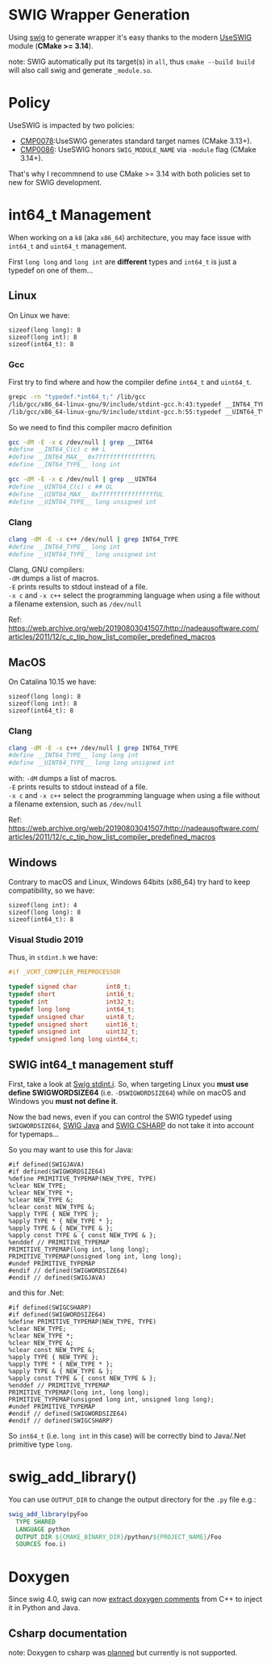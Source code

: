 # SWIG Wrapper Generation
Using [swig](https://github.com/swig/swig) to generate wrapper it's easy thanks to the modern
[UseSWIG](https://cmake.org/cmake/help/latest/module/UseSWIG.html) module (**CMake >= 3.14**).

note: SWIG automatically put its target(s) in `all`, thus `cmake --build build` will also call
swig and generate `_module.so`.

# Policy
UseSWIG is impacted by two policies:
* [CMP0078](https://cmake.org/cmake/help/latest/policy/CMP0078.html):UseSWIG generates standard target names (CMake 3.13+).
* [CMP0086](https://cmake.org/cmake/help/latest/policy/CMP0086.html): UseSWIG honors `SWIG_MODULE_NAME` via `-module` flag (CMake 3.14+).

That's why I recommnend to use CMake >= 3.14 with both policies set to new for
SWIG development.

# int64_t Management
When working on a `k8` (aka `x86_64`) architecture, you may face issue with `int64_t`
and `uint64_t` management.

First `long long` and `long int` are **different** types and `int64_t` is just a
typedef on one of them...

## Linux
On Linux we have:
```
sizeof(long long): 8
sizeof(long int): 8
sizeof(int64_t): 8
```

### Gcc
First try to find where and how the compiler define `int64_t` and `uint64_t`.
```sh
grepc -rn "typedef.*int64_t;" /lib/gcc
/lib/gcc/x86_64-linux-gnu/9/include/stdint-gcc.h:43:typedef __INT64_TYPE__ int64_t;
/lib/gcc/x86_64-linux-gnu/9/include/stdint-gcc.h:55:typedef __UINT64_TYPE__ uint64_t;
```
So we need to find this compiler macro definition
```sh
gcc -dM -E -x c /dev/null | grep __INT64                 
#define __INT64_C(c) c ## L
#define __INT64_MAX__ 0x7fffffffffffffffL
#define __INT64_TYPE__ long int

gcc -dM -E -x c /dev/null | grep __UINT64
#define __UINT64_C(c) c ## UL
#define __UINT64_MAX__ 0xffffffffffffffffUL
#define __UINT64_TYPE__ long unsigned int
```

### Clang
```sh
clang -dM -E -x c++ /dev/null | grep INT64_TYPE
#define __INT64_TYPE__ long int
#define __UINT64_TYPE__ long unsigned int
```

Clang, GNU compilers:  
`-dM` dumps a list of macros.  
`-E` prints results to stdout instead of a file.  
`-x c` and `-x c++` select the programming language when using a file without a filename extension, such as `/dev/null`

Ref: https://web.archive.org/web/20190803041507/http://nadeausoftware.com/articles/2011/12/c_c_tip_how_list_compiler_predefined_macros

## MacOS
On Catalina 10.15 we have:
```
sizeof(long long): 8
sizeof(long int): 8
sizeof(int64_t): 8
```

### Clang
```sh
clang -dM -E -x c++ /dev/null | grep INT64_TYPE
#define __INT64_TYPE__ long long int
#define __UINT64_TYPE__ long long unsigned int
```
with:
`-dM` dumps a list of macros.  
`-E` prints results to stdout instead of a file.  
`-x c` and `-x c++` select the programming language when using a file without a filename extension, such as `/dev/null`

Ref: https://web.archive.org/web/20190803041507/http://nadeausoftware.com/articles/2011/12/c_c_tip_how_list_compiler_predefined_macros

## Windows
Contrary to macOS and Linux, Windows 64bits (x86_64) try hard to keep compatibility, so we have:
```
sizeof(long int): 4
sizeof(long long): 8
sizeof(int64_t): 8
```

### Visual Studio 2019
Thus, in `stdint.h` we have:
```cpp
#if _VCRT_COMPILER_PREPROCESSOR

typedef signed char        int8_t;
typedef short              int16_t;
typedef int                int32_t;
typedef long long          int64_t;
typedef unsigned char      uint8_t;
typedef unsigned short     uint16_t;
typedef unsigned int       uint32_t;
typedef unsigned long long uint64_t;
```

## SWIG int64_t management stuff
First, take a look at [Swig stdint.i](https://github.com/swig/swig/blob/3a329566f8ae6210a610012ecd60f6455229fe77/Lib/stdint.i#L20-L24).
So, when targeting Linux you **must use define SWIGWORDSIZE64** (i.e. `-DSWIGWORDSIZE64`) while
on macOS and Windows you **must not define it**.

Now the bad news, even if you can control the SWIG typedef using `SWIGWORDSIZE64`,
[SWIG Java](https://github.com/swig/swig/blob/3a329566f8ae6210a610012ecd60f6455229fe77/Lib/java/java.swg#L74-L77) and
[SWIG CSHARP](https://github.com/swig/swig/blob/1e36f51346d95f8b9848e682c2eb986e9cb9b4f4/Lib/csharp/csharp.swg#L117-L120) do not take it into account for typemaps...

So you may want to use this for Java:
```swig
#if defined(SWIGJAVA)
#if defined(SWIGWORDSIZE64)
%define PRIMITIVE_TYPEMAP(NEW_TYPE, TYPE)
%clear NEW_TYPE;
%clear NEW_TYPE *;
%clear NEW_TYPE &;
%clear const NEW_TYPE &;
%apply TYPE { NEW_TYPE };
%apply TYPE * { NEW_TYPE * };
%apply TYPE & { NEW_TYPE & };
%apply const TYPE & { const NEW_TYPE & };
%enddef // PRIMITIVE_TYPEMAP
PRIMITIVE_TYPEMAP(long int, long long);
PRIMITIVE_TYPEMAP(unsigned long int, long long);
#undef PRIMITIVE_TYPEMAP
#endif // defined(SWIGWORDSIZE64)
#endif // defined(SWIGJAVA)
```

and this for .Net:
```swig
#if defined(SWIGCSHARP)
#if defined(SWIGWORDSIZE64)
%define PRIMITIVE_TYPEMAP(NEW_TYPE, TYPE)
%clear NEW_TYPE;
%clear NEW_TYPE *;
%clear NEW_TYPE &;
%clear const NEW_TYPE &;
%apply TYPE { NEW_TYPE };
%apply TYPE * { NEW_TYPE * };
%apply TYPE & { NEW_TYPE & };
%apply const TYPE & { const NEW_TYPE & };
%enddef // PRIMITIVE_TYPEMAP
PRIMITIVE_TYPEMAP(long int, long long);
PRIMITIVE_TYPEMAP(unsigned long int, unsigned long long);
#undef PRIMITIVE_TYPEMAP
#endif // defined(SWIGWORDSIZE64)
#endif // defined(SWIGCSHARP)
```

So `int64_t` (i.e. `long int` in this case) will be correctly bind to Java/.Net primitive type `long`.

# swig_add_library()
You can use `OUTPUT_DIR` to change the output directory for the `.py` file e.g.:
```cmake
swig_add_library(pyFoo
  TYPE SHARED
  LANGUAGE python
  OUTPUT_DIR ${CMAKE_BINARY_DIR}/python/${PROJECT_NAME}/Foo
  SOURCES foo.i)
```

# Doxygen
Since swig 4.0, swig can now [extract doxygen comments](http://www.swig.org/Doc4.0/Doxygen.html) from C++ to inject it in
Python and Java.

## Csharp documentation
note: Doxygen to csharp was [planned](https://github.com/swig/swig/wiki/SWIG-4.0-Development#doxygen-documentation) but currently is not supported.
